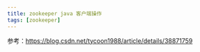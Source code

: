 ```yaml
---
title: zookeeper java 客户端操作
tags: [zookeeper]
---
```


参考：https://blog.csdn.net/tycoon1988/article/details/38871759